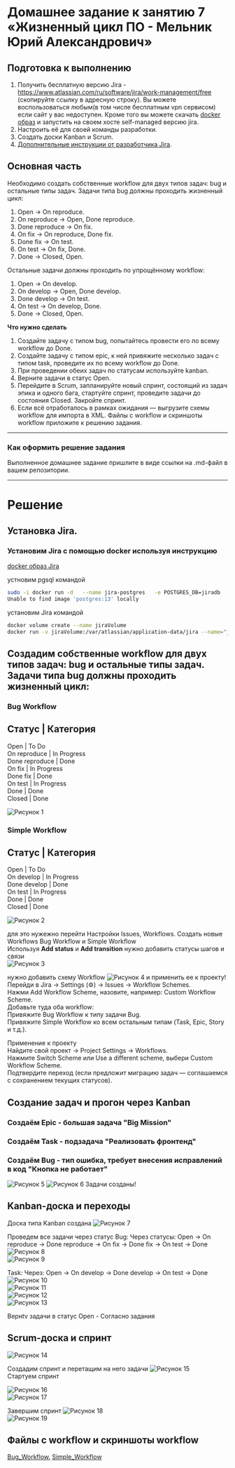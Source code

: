 # Домашнее задание к занятию 7 «Жизненный цикл ПО - Мельник Юрий Александрович»

## Подготовка к выполнению

1. Получить бесплатную версию Jira - https://www.atlassian.com/ru/software/jira/work-management/free (скопируйте ссылку в адресную строку). Вы можете воспользоваться любым(в том числе бесплатным vpn сервисом) если сайт у вас недоступен. Кроме того вы можете скачать [docker образ](https://hub.docker.com/r/atlassian/jira-software/#) и запустить на своем хосте self-managed версию jira.
2. Настроить её для своей команды разработки.
3. Создать доски Kanban и Scrum.
4. [Дополнительные инструкции от разработчика Jira](https://support.atlassian.com/jira-cloud-administration/docs/import-and-export-issue-workflows/).

## Основная часть

Необходимо создать собственные workflow для двух типов задач: bug и остальные типы задач. Задачи типа bug должны проходить жизненный цикл:

1. Open -> On reproduce.
2. On reproduce -> Open, Done reproduce.
3. Done reproduce -> On fix.
4. On fix -> On reproduce, Done fix.
5. Done fix -> On test.
6. On test -> On fix, Done.
7. Done -> Closed, Open.

Остальные задачи должны проходить по упрощённому workflow:

1. Open -> On develop.
2. On develop -> Open, Done develop.
3. Done develop -> On test.
4. On test -> On develop, Done.
5. Done -> Closed, Open.

**Что нужно сделать**

1. Создайте задачу с типом bug, попытайтесь провести его по всему workflow до Done. 
1. Создайте задачу с типом epic, к ней привяжите несколько задач с типом task, проведите их по всему workflow до Done. 
1. При проведении обеих задач по статусам используйте kanban. 
1. Верните задачи в статус Open.
1. Перейдите в Scrum, запланируйте новый спринт, состоящий из задач эпика и одного бага, стартуйте спринт, проведите задачи до состояния Closed. Закройте спринт.
2. Если всё отработалось в рамках ожидания — выгрузите схемы workflow для импорта в XML. Файлы с workflow и скриншоты workflow приложите к решению задания.

---

### Как оформить решение задания

Выполненное домашнее задание пришлите в виде ссылки на .md-файл в вашем репозитории.

---

# Решение

## Установка Jira.
### Установим Jira с помощью docker используя инструкцию 
[docker образ Jira ](https://hub.docker.com/r/atlassian/jira-software/#)

устновим pgsql командой 
```sh
sudo -i docker run -d   --name jira-postgres   -e POSTGRES_DB=jiradb   -e POSTGRES_USER=jirauser   -e POSTGRES_PASSWORD=секретный_пароль   -p 5432:5432   postgres:13
Unable to find image 'postgres:13' locally
```

установим Jira командой 
```sh
docker volume create --name jiraVolume
docker run -v jiraVolume:/var/atlassian/application-data/jira --name="jira" -d -p 8080:8080 atlassian/jira-software
```

## Создадим собственные workflow для двух типов задач: bug и остальные типы задач. Задачи типа bug должны проходить жизненный цикл:

### Bug Workflow 
  
Статус     	| Категория  
-----------------------  
Open	       | To Do  
On reproduce   | In Progress  
Done reproduce | Done  
On fix	       | In Progress  
Done fix       | Done  
On test	       | In Progress  
Done	       | Done  
Closed	       | Done  

![Рисунок 1](https://github.com/ysatii/live_cicle_softwar/blob/main/img/img_1.jpg)  

### Simple Workflow

Статус     	| Категория  
-----------------------  
Open         | To Do  
On develop   | In Progress  
Done develop | Done  
On test	     | In Progress  
Done	     | Done  
Closed       | Done  

![Рисунок 2](https://github.com/ysatii/live_cicle_softwar/blob/main/img/img_2.jpg)  

для это нужежно перейти Настройки Issues, Workflows. Создать новые Workflows    Bug Workflow и Simple Workflow  
Используя **Add status** и **Add transition** нужно добавить статусы шагов и связи  
![Рисунок 3](https://github.com/ysatii/live_cicle_softwar/blob/main/img/img_3.jpg)  

нужно добавить схему  Workflow
![Рисунок 4](https://github.com/ysatii/live_cicle_softwar/blob/main/img/img_4.jpg) и применить ее к проекту!   
Перейди в Jira → Settings (⚙) → Issues → Workflow Schemes.  
Нажми Add Workflow Scheme, назовите, например: Custom Workflow Scheme.  
Добавьте туда оба workflow:  
Привяжите Bug Workflow к типу задачи Bug.  
Привяжите Simple Workflow ко всем остальным типам (Task, Epic, Story и т.д.).  

Применение к проекту   
Найдите свой проект → Project Settings → Workflows.  
Нажмите Switch Scheme или Use a different scheme, выбери Custom Workflow Scheme.  
Подтвердите переход (если предложит миграцию задач — соглашаемся с сохранением текущих статусов).  

## Создание задач и прогон через Kanban
### Создаём Epic - большая задача                                  "Big Mission"
### Создаём Task - подзадача                                       "Реализовать фронтенд"  
### Создаём Bug - тип ошибка, требует внесения исправлений в код   "Кнопка не работает"  
![Рисунок 5](https://github.com/ysatii/live_cicle_softwar/blob/main/img/img_5.jpg)
![Рисунок 6](https://github.com/ysatii/live_cicle_softwar/blob/main/img/img_6.jpg)
Задачи созданы!


## Kanban-доска и переходы
Доска типа Kanban создана 
![Рисунок 7](https://github.com/ysatii/live_cicle_softwar/blob/main/img/img_7.jpg)


Проведем все задачи через статус
Bug:
Через статусы: Open → On reproduce → Done reproduce → On fix → Done fix → On test → Done  
![Рисунок 8](https://github.com/ysatii/live_cicle_softwar/blob/main/img/img_8.jpg)  
![Рисунок 9](https://github.com/ysatii/live_cicle_softwar/blob/main/img/img_9.jpg) 

Task:
Через: Open → On develop → Done develop → On test → Done  
![Рисунок 10](https://github.com/ysatii/live_cicle_softwar/blob/main/img/img_10.jpg)  
![Рисунок 11](https://github.com/ysatii/live_cicle_softwar/blob/main/img/img_11.jpg)  
![Рисунок 12](https://github.com/ysatii/live_cicle_softwar/blob/main/img/img_12.jpg)  
![Рисунок 13](https://github.com/ysatii/live_cicle_softwar/blob/main/img/img_13.jpg)  

Вернtv задачи в статус Open - Согласно задания

## Scrum-доска и спринт
![Рисунок 14](https://github.com/ysatii/live_cicle_softwar/blob/main/img/img_14.jpg)  

Создадим спринт и перетащим на него задачи
![Рисунок 15](https://github.com/ysatii/live_cicle_softwar/blob/main/img/img_15.jpg)  
Стартуем спринт

![Рисунок 16](https://github.com/ysatii/live_cicle_softwar/blob/main/img/img_16.jpg)  
![Рисунок 17](https://github.com/ysatii/live_cicle_softwar/blob/main/img/img_17.jpg)  

Завершим спринт
![Рисунок 18](https://github.com/ysatii/live_cicle_softwar/blob/main/img/img_18.jpg)  
![Рисунок 19](https://github.com/ysatii/live_cicle_softwar/blob/main/img/img_19.jpg)  

## Файлы с workflow и скриншоты workflow
[Bug_Workflow.](https://github.com/ysatii/live_cicle_softwar/blob/main/Bug_Workflow.xml)
[Simple_Workflow](https://github.com/ysatii/live_cicle_softwar/blob/main/Simple_Workflow.xml)